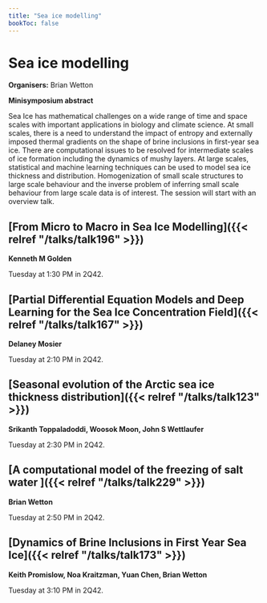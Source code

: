 ```yaml
---
title: "Sea ice modelling"
bookToc: false
---
```


# Sea ice modelling

**Organisers:** Brian Wetton

**Minisymposium abstract**

Sea Ice has mathematical challenges on a wide range of time and space scales with  important applications in biology and climate science. At small scales, there is a need to understand the impact of entropy and externally imposed thermal gradients on the shape of brine inclusions in first-year sea ice. There are computational issues to be resolved for intermediate scales of ice formation including the dynamics of mushy layers. At large scales, statistical and machine learning techniques can be used to model sea ice thickness and distribution. Homogenization of small scale structures to large scale behaviour and the inverse problem of inferring small scale behaviour from large scale data is of interest. The session will start with an overview talk. 



## [From Micro to Macro in Sea Ice Modelling]({{< relref "/talks/talk196" >}})

**Kenneth M Golden**

Tuesday at 1:30 PM in 2Q42.


## [Partial Differential Equation Models and Deep Learning for the Sea Ice Concentration Field]({{< relref "/talks/talk167" >}})

**Delaney Mosier**

Tuesday at 2:10 PM in 2Q42.


## [Seasonal evolution of the Arctic sea ice thickness distribution]({{< relref "/talks/talk123" >}})

**Srikanth Toppaladoddi, Woosok Moon, John S Wettlaufer**

Tuesday at 2:30 PM in 2Q42.


## [A computational model of the freezing of salt water ]({{< relref "/talks/talk229" >}})

**Brian Wetton**

Tuesday at 2:50 PM in 2Q42.


## [Dynamics of Brine Inclusions in First Year Sea Ice]({{< relref "/talks/talk173" >}})

**Keith Promislow, Noa Kraitzman, Yuan Chen, Brian Wetton**

Tuesday at 3:10 PM in 2Q42.


